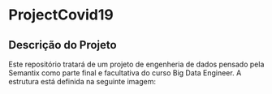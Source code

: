 # ProjectCovid19
## Descrição do Projeto

Este repositório tratará de um projeto de engenheria de dados pensado pela Semantix como parte final e facultativa do curso Big Data Engineer. A estrutura  está definida na seguinte imagem:

